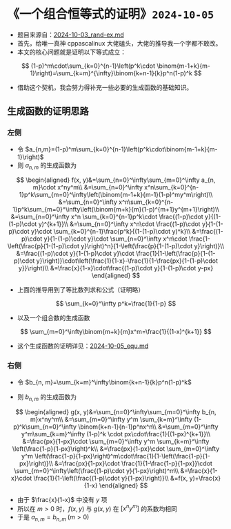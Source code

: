 # 《一个组合恒等式的证明》`2024-10-05`

- 题目来源自：[2024-10-03_rand-ex.md](../../data/2024a-rand/2024-10-03_rand-ex.md)
- 首先，给唯一真神 cppascalinux 大佬磕头，大佬的推导我一个字都不敢改。
- 本文的核心问题就是证明以下等式成立：

$$
(1-p)^m\cdot\sum_{k=0}^{n-1}\left(p^k\cdot \binom{m-1+k}{m-1}\right)=\sum_{k=m}^{\infty}\binom{k+n-1}{k}p^n(1-p)^k
$$

- 借助这个契机，我会努力得补充一些必要的生成函数的基础知识。

## 生成函数的证明思路

### 左侧

- 令 $a_{n,m}=(1-p)^m\sum_{k=0}^{n-1}\left(p^k\cdot\binom{m-1+k}{m-1}\right)$ 
- 则 $a_{n, m}$ 的生成函数为

$$
\begin{aligned}
f(x, y)&=\sum_{n=0}^\infty\sum_{m=0}^\infty a_{n, m}\cdot x^ny^m\\
&=\sum_{n=0}^\infty x^n\sum_{k=0}^{n-1}p^k\sum_{m=0}^\infty\left(\binom{m-1+k}{m-1}(1-p)^my^m\right)\\
&=\sum_{n=0}^\infty x^n\sum_{k=0}^{n-1}p^k\sum_{m=0}^\infty\left(\binom{m+k}{m}(1-p)^{m+1}y^{m+1}\right)\\
&=\sum_{n=0}^\infty x^n \sum_{k=0}^{n-1}p^k\cdot \frac{(1-p)\cdot y}{(1-(1-p)\cdot y)^{k+1}}\\
&=\sum_{n=0}^\infty x^n\cdot \frac{(1-p)\cdot y}{1-(1-p)\cdot y}\cdot \sum_{k=0}^{n-1}\frac{p^k}{(1-(1-p)\cdot y)^k}\\
&=\frac{(1-p)\cdot y}{1-(1-p)\cdot y}\cdot \sum_{n=0}^\infty x^n\cdot \frac{1-\left(\frac{p}{1-(1-p)\cdot y}\right)^n}{1-\left(\frac{p}{1-(1-p)\cdot y}\right)}\\
&=\frac{(1-p)\cdot y}{1-(1-p)\cdot y}\cdot \frac{1}{1-\left(\frac{p}{1-(1-p)\cdot y}\right)}\cdot\left(\frac{1}{1-x}-\frac{1}{1-\frac{px}{1-(1-p)\cdot y}}\right)\\
&=\frac{x}{1-x}\cdot\frac{(1-p)\cdot y}{1-(1-p)\cdot y-px}
\end{aligned}
$$

- 上面的推导用到了等比数列求和公式（证明略）

$$
\sum_{k=0}^\infty p^k=\frac{1}{1-p}
$$

- 以及一个组合数的生成函数

$$
\sum_{m=0}^\infty\binom{m+k}{m}x^m=\frac{1}{(1-x)^{k+1}}
$$

- 这个生成函数的证明详见：[2024-10-05_equ.md](../../data/2024a-rand/2024-10-05_equ.md)

### 右侧

- 令 $b_{n, m}=\sum_{k=m}^\infty\binom{k+n-1}{k}p^n(1-p)^k$

- 则 $b_{n, m}$ 的生成函数为

$$
\begin{aligned}
g(x, y)&=\sum_{n=0}^\infty\sum_{m=0}^\infty b_{n, m}x^ny^m\\
&=\sum_{m=0}^\infty y^m \sum_{k=m}^\infty (1-p)^k\sum_{n=0}^\infty \binom{k+n-1}{n-1}p^nx^n\\
&=\sum_{m=0}^\infty y^m\sum_{k=m}^\infty (1-p)^k \cdot px\cdot\frac{1}{(1-px)^{k+1}}\\
&=\frac{px}{1-px}\cdot \sum_{m=0}^\infty y^m \sum_{k=m}^\infty \left(\frac{1-p}{1-px}\right)^k\\
&=\frac{px}{1-px}\cdot \sum_{m=0}^\infty y^m \left(\frac{1-p}{1-px}\right)^m\cdot\frac{1}{1-\left(\frac{1-p}{1-px}\right)}\\
&=\frac{px}{1-px}\cdot \frac{1}{1-\frac{1-p}{1-px}}\cdot \sum_{m=0}^\infty\left(\frac{(1-p)\cdot y}{1-px}\right)^m\\
&=\frac{x}{1-x}\cdot \frac{1}{1-\left(\frac{(1-p)\cdot y}{1-px}\right)}\\
&=f(x, y)+\frac{x}{1-x}
\end{aligned}
$$



- 由于 $\frac{x}{1-x}$ 中没有 $y$ 项
- 所以在 $m>0$ 时，$f(x, y)$ 与 $g(x, y)$ 在 $[x^ny^m]$ 的系数均相同
- 于是 $a_{n, m}=b_{n, m}\;(m>0)$

